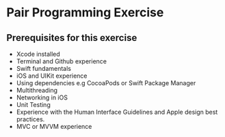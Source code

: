 # Pair Programming Exercise

## Prerequisites for this exercise 

* Xcode installed 
* Terminal and Github experience 
* Swift fundamentals 
* iOS and UIKit experience 
* Using dependencies e.g CocoaPods or Swift Package Manager
* Multithreading
* Networking in iOS 
* Unit Testing
* Experience with the Human Interface Guidelines and Apple design best practices. 
* MVC or MVVM experience


